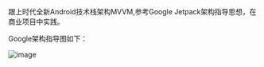 跟上时代全新Android技术栈架构MVVM,参考Google Jetpack架构指导思想，在商业项目中实践。

Google架构指导图如下：

![image](https://ask.qcloudimg.com/http-save/developer-news/qoh442gooz.jpeg)
